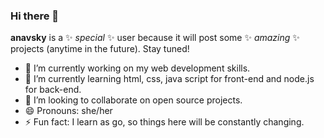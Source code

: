 ### Hi there 👋


**anavsky** is a ✨ _special_ ✨ user because it will post some ✨ _amazing_ ✨ projects (anytime in the future).
Stay tuned!

- 🔭 I’m currently working on my web development skills.
- 🌱 I’m currently learning html, css, java script for front-end and node.js for back-end.
- 👯 I’m looking to collaborate on open source projects.
- 😄 Pronouns: she/her
- ⚡ Fun fact: I learn as go, so things here will be constantly changing.

